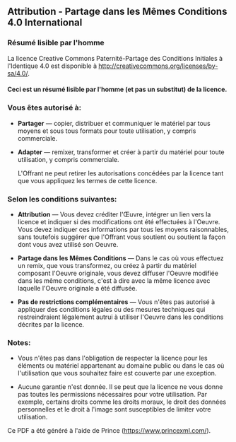## Attribution - Partage dans les Mêmes Conditions 4.0 International

### Résumé lisible par l'homme

La licence Creative Commons Paternité-Partage des Conditions Initiales à l'Identique 4.0 est disponible à
http://creativecommons.org/licenses/by-sa/4.0/.

#### Ceci est un résumé lisible par l'homme (et pas un substitut) de la licence.

### Vous êtes autorisé à:

- **Partager** — copier, distribuer et communiquer le matériel par tous moyens et sous tous formats pour toute utilisation, y compris commerciale.

- **Adapter** — remixer, transformer et créer à partir du matériel pour toute utilisation, y compris commerciale.

  L'Offrant ne peut retirer les autorisations concédées par la licence tant que vous appliquez les termes de cette licence.

### Selon les conditions suivantes:

- **Attribution** — Vous devez créditer l'Œuvre, intégrer un lien vers la licence et indiquer si des modifications ont été effectuées à l'Oeuvre. Vous devez indiquer ces informations par tous les moyens raisonnables, sans toutefois suggérer que l'Offrant vous soutient ou soutient la façon dont vous avez utilisé son Oeuvre.

- **Partage dans les Mêmes Conditions** — Dans le cas où vous effectuez un remix, que vous transformez, ou créez à partir du matériel composant l'Oeuvre originale, vous devez diffuser l'Oeuvre modifiée dans les même conditions, c'est à dire avec la même licence avec laquelle l'Oeuvre originale a été diffusée. 

- **Pas de restrictions complémentaires** — Vous n'êtes pas autorisé à appliquer des conditions légales ou des mesures techniques qui restreindraient légalement autrui à utiliser l'Oeuvre dans les conditions décrites par la licence.

### Notes:

- Vous n'êtes pas dans l'obligation de respecter la licence pour les éléments ou matériel appartenant au domaine public ou dans le cas où l'utilisation que vous souhaitez faire est couverte par une exception.

- Aucune garantie n'est donnée. Il se peut que la licence ne vous donne pas toutes les permissions nécessaires pour votre utilisation. Par exemple, certains droits comme les droits moraux, le droit des données personnelles et le droit à l'image sont susceptibles de limiter votre utilisation.

Ce PDF a été généré à l'aide de Prince (https://www.princexml.com/).
